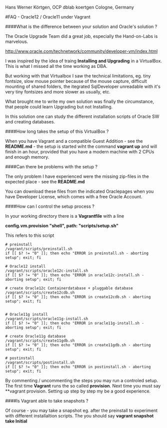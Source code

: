 Hans Werner Körtgen, OCP
dblab koertgen
Cologne, Germany

#FAQ - Oracle12 / Oracle11 under Vagrant

####What is the difference between your solution and Oracle's solution  ?

The Oracle Upgrade Team did a great job, especially the Hand-on-Labs is marvelous.

http://www.oracle.com/technetwork/community/developer-vm/index.html
 
I was inspired by the idea of traing **Installing and Upgrading** in a VirtualBox. This is what I missed all the time working as DBA.

But  working with that Virtualbox I saw the technical limitations, eg. tiny fontsize, slow mouse pointer because of the mouse capture, difficult mounting of shared folders, the itegrated SqlDeveloper unreadable with it's very tiny fontsizes and more slower as usually, etc. 

What brought me to write my own solution was finally the circumstance, that people could learn Upgrading but not Installing.

In this solution one can study the different installation scripts of Oracle SW and creating databases.

####How long takes the setup of this VirtualBox ?

When you have Vagrant and a compatible Guest Addition - see the **README.md** - the setup is started wiht the command **vagrant up** and will finish in an hour, provided that you have a modern machine with 2 CPUs and enough memory.

####Can there be problems with the setup ?

The only problem I have experienced were the missing zip-files in the expected place - see the **README.md**

You can download these files from the indicated Oraclepages when you have Developer License, which comes with a free Oracle Account.

####How can I control the setup process ?

In your working directory there is a **Vagrantfile** with a line

**config.vm.provision "shell", path: "scripts/setup.sh"**

This refers to this script

	
	# preinstall
	/vagrant/scripts/preinstall.sh
	if [[ $? != "0" ]]; then echo "ERROR in preinstall.sh - aborting setup"; exit; fi
	
	# Oracle12 install
	/vagrant/scripts/oracle12c-install.sh
	if [[ $? != "0" ]]; then echo "ERROR in oracle12c-install.sh - aborting setup"; exit; fi
	
	# create Oracle12c Containerdatabase + pluggable database
	/vagrant/scripts/create12cdb.sh
	if [[ $? != "0" ]]; then echo "ERROR in create12cdb.sh - aborting setup"; exit; fi
	
	
	# Oracle11g install
	/vagrant/scripts/oracle11g-install.sh
	if [[ $? != "0" ]]; then echo "ERROR in oracle11g-install.sh - aborting setup"; exit; fi
	
	# create Oracle11g database
	/vagrant/scripts/create11gdb.sh
	if [[ $? != "0" ]]; then echo "ERROR in create11gdb.sh - aborting setup"; exit; fi
	
	# postinstall
	/vagrant/scripts/postinstall.sh
	if [[ $? != "0" ]]; then echo "ERROR in postinstall.sh - aborting setup"; exit; fi




By commenting / uncommenting the steps you may run a controled setup. The first time **Vagrant** runs the so called **provision**.  Next time you must say **vagrant provision.
Setting up step by step my be a good experience.

####Is Vagrant able to take snapshots ?

Of course - you may take a snapshot eg. after the preinstall to experiment with different installaltion scripts.  The you should say **vagrant snapshot take Initial**





